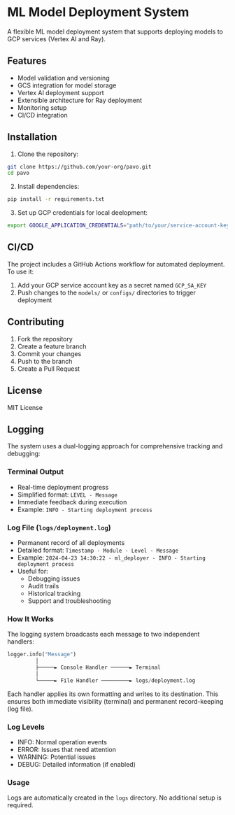 # ML Model Deployment System

A flexible ML model deployment system that supports deploying models to GCP services (Vertex AI and Ray).

## Features

- Model validation and versioning
- GCS integration for model storage
- Vertex AI deployment support
- Extensible architecture for Ray deployment
- Monitoring setup
- CI/CD integration

## Installation

1. Clone the repository:
```bash
git clone https://github.com/your-org/pavo.git
cd pavo
```

2. Install dependencies:
```bash
pip install -r requirements.txt
```

3. Set up GCP credentials for local deelopment:
```bash
export GOOGLE_APPLICATION_CREDENTIALS="path/to/your/service-account-key.json"
```

## CI/CD

The project includes a GitHub Actions workflow for automated deployment. To use it:

1. Add your GCP service account key as a secret named `GCP_SA_KEY`
2. Push changes to the `models/` or `configs/` directories to trigger deployment

## Contributing

1. Fork the repository
2. Create a feature branch
3. Commit your changes
4. Push to the branch
5. Create a Pull Request

## License

MIT License

## Logging

The system uses a dual-logging approach for comprehensive tracking and debugging:

### Terminal Output
- Real-time deployment progress
- Simplified format: `LEVEL - Message`
- Immediate feedback during execution
- Example: `INFO - Starting deployment process`

### Log File (`logs/deployment.log`)
- Permanent record of all deployments
- Detailed format: `Timestamp - Module - Level - Message`
- Example: `2024-04-23 14:30:22 - ml_deployer - INFO - Starting deployment process`
- Useful for:
  - Debugging issues
  - Audit trails
  - Historical tracking
  - Support and troubleshooting

### How It Works
The logging system broadcasts each message to two independent handlers:
```python
logger.info("Message")
         │
         ├─────► Console Handler ──────► Terminal
         │
         └─────► File Handler ─────────► logs/deployment.log
```

Each handler applies its own formatting and writes to its destination. This ensures both immediate visibility (terminal) and permanent record-keeping (log file).

### Log Levels
- INFO: Normal operation events
- ERROR: Issues that need attention
- WARNING: Potential issues
- DEBUG: Detailed information (if enabled)

### Usage
Logs are automatically created in the `logs` directory. No additional setup is required. 
